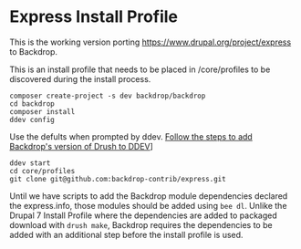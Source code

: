 # Express Install Profile

This is the working version porting https://www.drupal.org/project/express to Backdrop.

This is an install profile that needs to be placed in /core/profiles to be discovered during the install process.

```
composer create-project -s dev backdrop/backdrop
cd backdrop
composer install
ddev config 
```
Use the defults when prompted by ddev.
[Follow the steps to add Backdrop's version of Drush to DDEV](https://github.com/backdrop-contrib/bee/wiki/Using-bee-with-DDEV)]
```
ddev start
cd core/profiles
git clone git@github.com:backdrop-contrib/express.git
```

Until we have scripts to add the Backdrop module dependencies declared the express.info, those modules should be added using `bee dl`. 
Unlike the Drupal 7 Install Profile where the dependencies are added to packaged download with `drush make`, Backdrop requires the
dependencies to be added with an additional step before the install profile is used.
